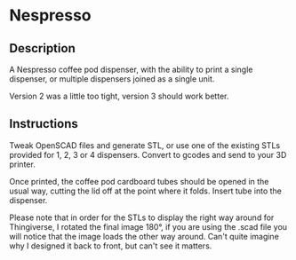 Nespresso
=========

Description
-----------

A Nespresso coffee pod dispenser, with the ability to print a single dispenser, or multiple dispensers joined as a single unit.

Version 2 was a little too tight, version 3 should work better.

Instructions
------------

Tweak OpenSCAD files and generate STL, or use one of the existing STLs provided for 1, 2, 3 or 4 dispensers. Convert to gcodes and send to your 3D printer.

Once printed, the coffee pod cardboard tubes should be opened in the usual way, cutting the lid off at the point where it folds. Insert tube into the dispenser.

Please note that in order for the STLs to display the right way around for Thingiverse, I rotated the final image 180°, if you are using the .scad file you will notice that the image loads the other way around. Can't quite imagine why I designed it back to front, but can't see it matters.
